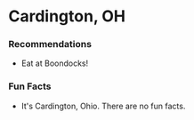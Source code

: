 # Cardington, OH

### Recommendations
- Eat at Boondocks!

### Fun Facts
- It's Cardington, Ohio. There are no fun facts.
